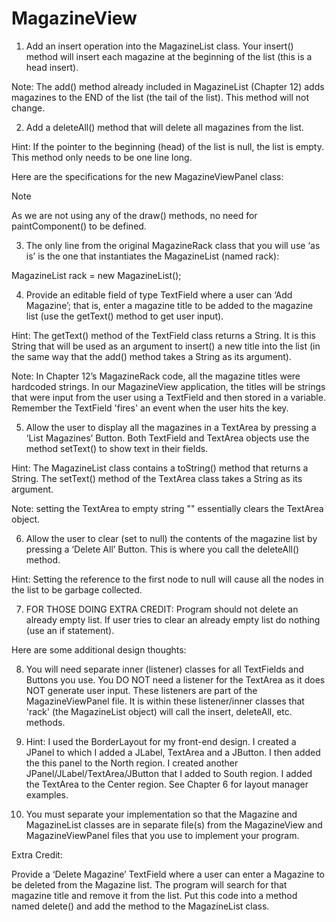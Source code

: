 # MagazineView

1) Add an insert operation into the MagazineList class. Your insert() method will insert each magazine at the beginning of the list (this is a head insert).

Note: The add() method already included in MagazineList (Chapter 12) adds magazines to the END of the list (the tail of the list). This method will not change.

2) Add a deleteAll() method that will delete all magazines from the list.

Hint: If the pointer to the beginning (head) of the list is null, the list is empty. This method only needs to be one line long.

Here are the specifications for the new MagazineViewPanel class: 


Note

As we are not using any of the draw() methods, no need for paintComponent() to be defined.

3) The only line from the original MagazineRack class that you will use ‘as is’ is the one that instantiates the MagazineList (named rack):

MagazineList rack = new MagazineList();

4) Provide an editable field of type TextField where a user can ‘Add Magazine’; that is, enter a magazine title to be added to the magazine list (use the getText() method to get user input).

Hint: The getText() method of the TextField class returns a String. It is this String that will be used as an argument to insert() a new title into the list (in the same way that the add() method takes a String as its argument).

Note: In Chapter 12’s MagazineRack code, all the magazine titles were hardcoded strings. In our MagazineView application, the titles will be strings that were input from the user using a TextField and then stored in a variable. Remember the TextField 'fires' an event when the user hits the <enter> key.

5) Allow the user to display all the magazines in a TextArea by pressing a ‘List Magazines’ Button. Both TextField and TextArea objects use the method setText() to show text in their fields.

Hint: The MagazineList class contains a toString() method that returns a String. The setText() method of the TextArea class takes a String as its argument. 

Note: setting the TextArea to empty string "" essentially clears the TextArea object.

6) Allow the user to clear (set to null) the contents of the magazine list by pressing a ‘Delete All’ Button. This is where you call the deleteAll() method. 

Hint: Setting the reference to the first node to null will cause all the nodes in the list to be garbage collected.

7) FOR THOSE DOING EXTRA CREDIT: Program should not delete an already empty list. If user tries to clear an already empty list do nothing (use an if statement).

Here are some additional design thoughts: 


8) You will need separate inner (listener) classes for all TextFields and Buttons you use. You DO NOT need a listener for the TextArea as it does NOT generate user input. These listeners are part of the MagazineViewPanel file. It is within these listener/inner classes that 'rack' (the MagazineList object) will call the insert, deleteAll, etc. methods.


9) Hint: I used the BorderLayout for my front-end design. I created a JPanel to which I added a JLabel, TextArea and a JButton. I then added the this panel to the North region. I created another JPanel/JLabel/TextArea/JButton that I added to South region. I added the TextArea to the Center region. See Chapter 6 for layout manager examples. 


10) You must separate your implementation so that the Magazine and MagazineList classes are in separate file(s) from the MagazineView and MagazineViewPanel files that you use to implement your program.

Extra Credit:

Provide a ‘Delete Magazine’ TextField where a user can enter a Magazine to be deleted from the Magazine list. The program will search for that magazine title and remove it from the list. Put this code into a method named delete() and add the method to the MagazineList class.
